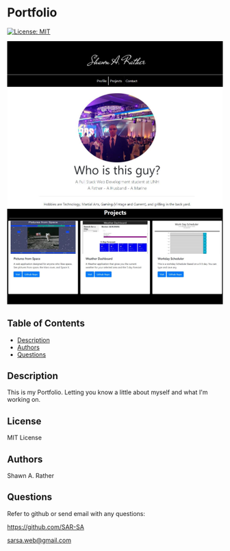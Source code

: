 # Portfolio

[![License: MIT](https://img.shields.io/badge/License-MIT-yellow.svg)](https://opensource.org/licenses/MIT)

![](assets/Portfolio.JPG)
![](assets/Portfolio2.JPG)

## Table of Contents
- [Description](#descriptiongo)
- [Authors](#authorgo)
- [Questions](#contactgo)
        
## Description<a id='descriptiongo'></a>

This is my Portfolio. Letting you know a little about myself and what I'm working on.

## License<a id="licensego"></a>

MIT License

## Authors<a id="authorgo"></a>

Shawn A. Rather


## Questions<a id="contactgo"></a>

Refer to github or send email with any questions:

https://github.com/SAR-SA

sarsa.web@gmail.com
